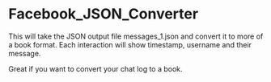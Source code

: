 # Facebook_JSON_Converter

This will take the JSON output file messages_1.json and convert it to
more of a book format. Each interaction will show timestamp, username
and their message.

Great if you want to convert your chat log to a book.
